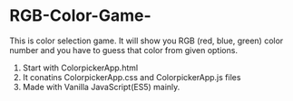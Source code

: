 # RGB-Color-Game-
This is color selection game. It will show you RGB (red, blue, green) color number and you have to guess that color from given options.

1) Start with ColorpickerApp.html
2) It conatins ColorpickerApp.css and ColorpickerApp.js files
3) Made with Vanilla JavaScript(ES5) mainly.
